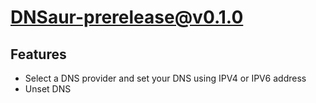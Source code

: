 # DNSaur-prerelease@v0.1.0

## Features

- Select a DNS provider and set your DNS using IPV4 or IPV6 address
- Unset DNS
